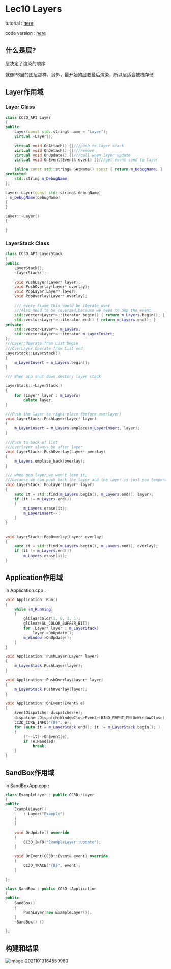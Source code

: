 # Lec10 Layers

tutorial : [here](https://www.youtube.com/watch?v=_Kj6BSfM6P4&list=PLlrATfBNZ98dC-V-N3m0Go4deliWHPFwT&index=13)

code version : [here](https://github.com/Graphic-researcher/Crosa-Conty-3D/tree/5a1bc8cbae8e5f6d95184be29e3006b0ff464853/HTC/Project/Crosa-Conty-3D/Crosa-Conty-3D)

## 什么是层?

层决定了渲染的顺序

就像PS里的图层那样，另外，最开始的层要最后渲染，所以层适合被栈存储

## Layer作用域

### Layer Class

```c++
class CC3D_API Layer
{
public:
	Layer(const std::string& name = "Layer");
	virtual ~Layer();

	virtual void OnAttach() {}///push to layer stack
	virtual void OnDetach() {}///remove
	virtual void OnUpdate() {}///call when layer update
	virtual void OnEvent(Event& event) {}///get event send to layer

	inline const std::string& GetName() const { return m_DebugName; }
protected:
	std::string m_DebugName;
};

Layer::Layer(const std::string& debugName)
: m_DebugName(debugName)
{
}

Layer::~Layer()
{

}
```

### LayerStack Class

```c++
class CC3D_API LayerStack
{
public:
	LayerStack();
	~LayerStack();

	void PushLayer(Layer* layer);
	void PushOverlay(Layer* overlay);
	void PopLayer(Layer* layer);
	void PopOverlay(Layer* overlay);

	/// every frame this would be iterate over	
	///Also need to be reversed,because we need to pop the event
	std::vector<Layer*>::iterator begin() { return m_Layers.begin(); }
	std::vector<Layer*>::iterator end() { return m_Layers.end(); }
private:		
	std::vector<Layer*> m_Layers;
	std::vector<Layer*>::iterator m_LayerInsert;
};
///Layer:Operate from List begin
///OverLayer:Operate from List end
LayerStack::LayerStack()
{
	m_LayerInsert = m_Layers.begin();
}

/// When app shut down,destory layer stack

LayerStack::~LayerStack()
{
	for (Layer* layer : m_Layers)
		delete layer;
}

///Push the layer to right place (before overlayer)
void LayerStack::PushLayer(Layer* layer)
{
	m_LayerInsert = m_Layers.emplace(m_LayerInsert, layer);
}

///Push to back of list
///overlayer always be after layer
void LayerStack::PushOverlay(Layer* overlay)
{
	m_Layers.emplace_back(overlay);
}

/// when pop layer,we won't lose it,
///because we can push back the layer and the layer is just pop temporally
void LayerStack::PopLayer(Layer* layer)
{
	auto it = std::find(m_Layers.begin(), m_Layers.end(), layer);
	if (it != m_Layers.end())
	{
		m_Layers.erase(it);
		m_LayerInsert--;
	}
}

 
void LayerStack::PopOverlay(Layer* overlay)
{
	auto it = std::find(m_Layers.begin(), m_Layers.end(), overlay);
	if (it != m_Layers.end())
		m_Layers.erase(it);
}
```

## Application作用域

in Application.cpp :

```c++
void Application::Run()
{
	while (m_Running)
	{
		glClearColor(1, 0, 1, 1);
		glClear(GL_COLOR_BUFFER_BIT);
		for (Layer* layer : m_LayerStack)
			layer->OnUpdate();
		m_Window->OnUpdate();
	}
}

void Application::PushLayer(Layer* layer)
{
	m_LayerStack.PushLayer(layer);
}

void Application::PushOverlay(Layer* layer)
{
	m_LayerStack.PushOverlay(layer);
}

void Application::OnEvent(Event& e)
{
	EventDispatcher dispatcher(e);
	dispatcher.Dispatch<WindowCloseEvent>(BIND_EVENT_FN(OnWindowClose));
	CC3D_CORE_INFO("{0}", e);
	for (auto it = m_LayerStack.end(); it != m_LayerStack.begin(); )
	{
		(*--it)->OnEvent(e);
		if (e.Handled)
			break;
	}
}
```

## SandBox作用域

in SandBoxApp.cpp :

```c++
class ExampleLayer : public CC3D::Layer
{
public:
	ExampleLayer()
		: Layer("Example")
	{
	}

	void OnUpdate() override
	{
		CC3D_INFO("ExampleLayer::Update");
	}

	void OnEvent(CC3D::Event& event) override
	{
		CC3D_TRACE("{0}", event);
	}

};

class SandBox : public CC3D::Application
{
public:
	SandBox()
	{
		PushLayer(new ExampleLayer());
	}
	~SandBox() {}

};
```

## 构建和结果

![image-20211013164559960](https://i.loli.net/2021/10/13/MsjV3hKq7gUtGD2.png)